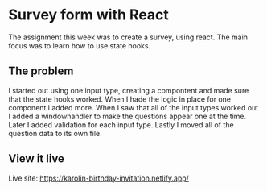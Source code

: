 # Survey form with React

The assignment this week was to create a survey, using react. The main focus was to learn how to use state hooks.

## The problem

I started out using one input type, creating a compontent and made sure that the state hooks worked. When I hade the logic in place for one component i added more. When I saw that all of the input types worked out I added a windowhandler to make the questions appear one at the time. Later I added validation for each input type.
Lastly I moved all of the question data to its own file.

## View it live

Live site:
https://karolin-birthday-invitation.netlify.app/
